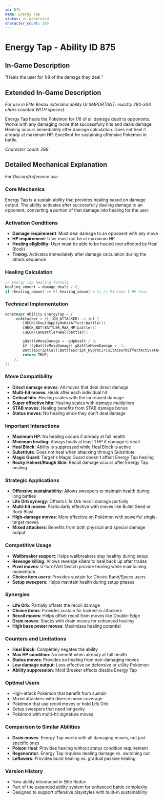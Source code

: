 ```yaml
---
id: 875
name: Energy Tap
status: ai-generated
character_count: 299
---
```


# Energy Tap - Ability ID 875

## In-Game Description
"Heals the user for 1/8 of the damage they deal."

## Extended In-Game Description
*For use in Elite Redux extended ability UI (IMPORTANT: exactly 280-300 chars counted WITH spaces)*

Energy Tap heals the Pokémon for 1/8 of all damage dealt to opponents. Works with any damaging move that successfully hits and deals damage. Healing occurs immediately after damage calculation. Does not heal if already at maximum HP. Excellent for sustaining offensive Pokémon in battle.

*Character count: 299*

## Detailed Mechanical Explanation
*For Discord/reference use*

### Core Mechanics
Energy Tap is a sustain ability that provides healing based on damage output. The ability activates after successfully dealing damage to an opponent, converting a portion of that damage into healing for the user.

### Activation Conditions
- **Damage requirement**: Must deal damage to an opponent with any move
- **HP requirement**: User must not be at maximum HP
- **Healing eligibility**: User must be able to be healed (not affected by Heal Block)
- **Timing**: Activates immediately after damage calculation during the attack sequence

### Healing Calculation
```c
// Energy Tap healing formula
healing_amount = damage_dealt / 8;
if (healing_amount == 0) healing_amount = 1; // Minimum 1 HP heal
```

### Technical Implementation
```c
constexpr Ability EnergyTap = {
    .onAttacker = +[](ON_ATTACKER) -> int {
        CHECK(ShouldApplyOnHitAffect(battler))
        CHECK_NOT(BATTLER_MAX_HP(battler))
        CHECK(CanBattlerHeal(battler))

        gBattleMoveDamage = -gHpDealt / 8;
        if (!gBattleMoveDamage) gBattleMoveDamage = -1;
        BattleScriptCall(BattleScript_HydroCircuitAbsorbEffectActivated);
        return TRUE;
    },
};
```

### Move Compatibility
- **Direct damage moves**: All moves that deal direct damage
- **Multi-hit moves**: Heals after each individual hit
- **Critical hits**: Healing scales with the increased damage
- **Super effective hits**: Healing scales with damage multipliers
- **STAB moves**: Healing benefits from STAB damage bonus
- **Status moves**: No healing since they don't deal damage

### Important Interactions
- **Maximum HP**: No healing occurs if already at full health
- **Minimum healing**: Always heals at least 1 HP if damage is dealt
- **Heal Block**: Ability is suppressed while Heal Block is active
- **Substitute**: Does not heal when attacking through Substitute
- **Magic Guard**: Target's Magic Guard doesn't affect Energy Tap healing
- **Rocky Helmet/Rough Skin**: Recoil damage occurs after Energy Tap healing

### Strategic Applications
- **Offensive sustainability**: Allows sweepers to maintain health during long battles
- **Life Orb synergy**: Offsets Life Orb recoil damage partially
- **Multi-hit moves**: Particularly effective with moves like Bullet Seed or Rock Blast
- **High-damage moves**: More effective on Pokémon with powerful single-target moves
- **Mixed attackers**: Benefits from both physical and special damage output

### Competitive Usage
- **Wallbreaker support**: Helps wallbreakers stay healthy during setup
- **Revenge killing**: Allows revenge killers to heal back up after trades
- **Pivot moves**: U-turn/Volt Switch provide healing while maintaining momentum
- **Choice item users**: Provides sustain for Choice Band/Specs users
- **Setup sweepers**: Helps maintain health during setup phases

### Synergies
- **Life Orb**: Partially offsets the recoil damage
- **Choice items**: Provides sustain for locked-in attackers
- **Recoil moves**: Helps offset recoil from moves like Double-Edge
- **Drain moves**: Stacks with drain moves for enhanced healing
- **High base power moves**: Maximizes healing potential

### Counters and Limitations
- **Heal Block**: Completely negates the ability
- **Max HP condition**: No benefit when already at full health
- **Status moves**: Provides no healing from non-damaging moves
- **Low damage output**: Less effective on defensive or utility Pokémon
- **Ability suppression**: Mold Breaker effects disable Energy Tap

### Optimal Users
- High-attack Pokémon that benefit from sustain
- Mixed attackers with diverse move coverage
- Pokémon that use recoil moves or hold Life Orb
- Setup sweepers that need longevity
- Pokémon with multi-hit signature moves

### Comparison to Similar Abilities
- **Drain moves**: Energy Tap works with all damaging moves, not just specific ones
- **Poison Heal**: Provides healing without status condition requirement
- **Regenerator**: Energy Tap requires dealing damage vs. switching out
- **Leftovers**: Provides burst healing vs. gradual passive healing

### Version History
- New ability introduced in Elite Redux
- Part of the expanded ability system for enhanced battle complexity
- Designed to support offensive playstyles with built-in sustainability
